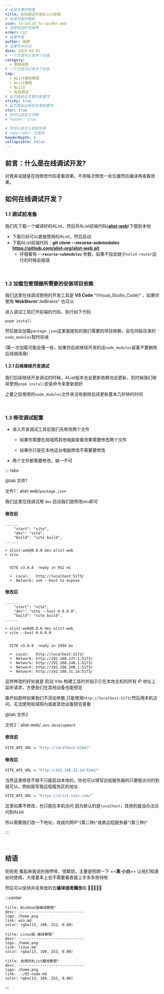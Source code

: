 ```yaml
---
# 这是文章的标题
title: 在线调试开发AList前端
# 这是页面的图标
icon: fa-solid fa-spider-web
# 这是侧边栏的顺序
order: 112
# 设置作者
author: 甜甜
# 设置写作时间
date: 2023-01-01
# 一个页面可以有多个分类
category:
  - 使用指南
# 一个页面可以有多个标签
tag:
  - AList魔改教程
  - AList教程
  - Build
  - 在线调试
# 此页面会在文章列表置顶
sticky: true
# 此页面会出现在文章收藏中
star: true
# 你可以自定义页脚
# footer: true

# 你可以自定义版权信息
# copyright: 无版权
headerDepth: 6
collapsible: false
---
```


## **前言：什么是在线调试开发?**

对我来说就是在线修改代码查看效果，不用每次修改一处位置然后编译再查看效果。



## **如何在线调试开发？**

### **1.1 调试前准备**

我们先下载一个编译好的AList，然后将AList前端代码([**alist-web**](https://github.com/alist-org/alist-web))下载到本地

- 下载已经可以直接使用的AList，然后启动
- 下载AList前端代码：**git clone --recurse-submodules https://github.com/alist-org/alist-web.git**
  - 仔细看有 **`--recurse-submodules`** 参数，如果不加会缺少`solid-router`运行的时候会报错

<br/>

### **1.2 加载包管理器所需要的安装项目依赖**

我们这里在线调试使用的开发工具是 **VS Code** ^(Visual_Studio_Code)^ ，如果你使用 **WebStorm**^JetBrains^ 也可以

进入调试工具打开前端的代码，执行如下代码

```pnpm
pnpm install
```

然后就会加载`package.json`这里面提到的我们需要的项目依赖，会在同级目录的`node_modules`暂时存储

(第一次加载可能会慢一些，如果你后续继续开发的话`node_modules`留着不要删除后续继续用)

#### **1.2.1 后续继续开发调试**

我们后续继续开发调试的时候，AList版本也会更新依赖也会更新，到时候我们继续使用`pnpm install`安装命令来更新就好

之要之前使用的`node_modules`文件夹没有删除后续更新基本几秒钟的时间

<br/>

### **1.3 修改调试配置**

- 进入开发调试工具后我们先修改两个文件

  - 如果你需要在局域网其他电脑查看效果需要修改两个文件

  - 如果你只是在本地这台电脑修改不需要要修改
- 两个文件都需要修改，缺一不可

::: tabs

@tab 文件1

文件1：alist-web/`package.json`

我们这里在线调试用 `dev` 启动我们就修改`dev`即可

#### 修改前

```json{3}
......
    "start": "vite",
    "dev": "vite",
    "build": "vite build",
......
```
```log{2,8}
> alist-web@0.0.0 dev alist-web
> vite


  VITE v3.0.8  ready in 952 ms

  ➜  Local:   http://localhost:5173/
  ➜  Network: use --host to expose
```

#### 修改后

```json{3}
......    
    "start": "vite",
    "dev": "vite --host 0.0.0.0",
    "build": "vite build",
......
```

```log{2,8-11}
> alist-web@0.0.0 dev alist-web
> vite --host 0.0.0.0


  VITE v3.0.8  ready in 1994 ms

  ➜  Local:   http://localhost:5173/
  ➜  Network: http://192.168.137.1:5173/
  ➜  Network: http://192.168.140.1:5173/
  ➜  Network: http://192.168.200.1:5173/
  ➜  Network: http://192.168.31.14:5173/
```

这样修改的好处就是  启动 Vite 构建工具时并指示它在本地主机的所有 IP 地址上监听请求，方便我们在其他设备也能预览

像开始那样如果我们不添加参数,只能使用`http://localhost:5173/`然后用本机访问，无法使用局域网内或者其他设备预览查看

@tab 文件2

文件2：alist-web/`.env.development`

#### **修改前**

```bash
VITE_API_URL = "http://localhost:5244/"
```

#### **修改后**

```bash
VITE_API_URL = "http://192.168.31.14:5244/"
```

当然这里修改不限于只能启动本地的，你也可以填写远程服务器的只要能访问的到就可以，例如我写我远程服务区的地址

```bash
VITE_API_URL = "https://alist.xxxx.com/"
```

这里如果不修改，也只能在本机访问 因为默认的是`localhost`，其他机器没办法访问到AList

所以需要我们改一下地址，改成内网IP^(第二种)^或者远程服务器^(第三种)^

:::

<br/>

## **结语**

呃呃呃 看起来我说的很啰嗦，很繁琐，主要是照顾一下  ==**真·小白**== 让他们知道如何使用，大佬基本上也不需要看直接上手多多担待啦

然后可以愉快并且奔放的去**编译或者魔改**啦 :call_me_hand::call_me_hand::call_me_hand::call_me_hand::call_me_hand:

:::center

```component VPCard
title: Windows版编译教程¹
desc: ------------------------------
logo: /home.png
link: win.md
color: rgba(13, 109, 252, 0.80)
```

```component VPCard
title: Linux版-编译教程²
desc: ------------------------------
logo: /home.png
link: linux.md
color: rgba(13, 109, 252, 0.80)
```

```component VPCard
title: 自用的AList魔改教程³
desc: ------------------------------
logo: /home.png
link: ../03-code.md
color: rgba(13, 109, 252, 0.80)
```

:::